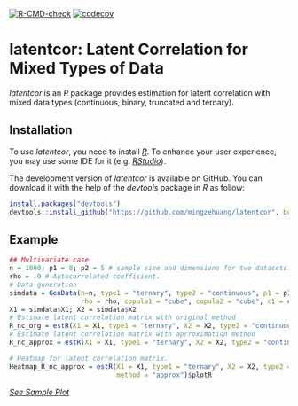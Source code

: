 <!-- badges: start -->
[![R-CMD-check](https://github.com/mingzehuang/latentcor/workflows/R-CMD-check/badge.svg)](https://github.com/mingzehuang/latentcor/actions)
[![codecov](https://codecov.io/gh/mingzehuang/latentcor/branch/master/graph/badge.svg)](https://codecov.io/gh/mingzehuang/latentcor)
<!-- badges: end -->


# latentcor: Latent Correlation for Mixed Types of Data


*latentcor* is an *R* package provides estimation for latent correlation with mixed data types (continuous, binary, truncated and ternary).

## Installation

To use *latentcor*, you need to install [*R*](https://cran.r-project.org/). To enhance your user experience, you may use some IDE for it (e.g. [*RStudio*](https://rstudio.com/)).

The development version of *latentcor* is available on GitHub. You can download it with the help of the *devtools* package in *R* as follow:


```r
install.packages("devtools")
devtools::install_github("https://github.com/mingzehuang/latentcor", build_vignettes = TRUE)
```
## Example

```r
## Multivariate case
n = 1000; p1 = 8; p2 = 5 # sample size and dimensions for two datasets.
rho = .9 # Autocorrelated coefficient.
# Data generation
simdata = GenData(n=n, type1 = "ternary", type2 = "continuous", p1 = p1, p2 = p2, 
                  rho = rho, copula1 = "cube", copula2 = "cube", c1 = c(0, 1), c2 =  NULL)
X1 = simdata$X1; X2 = simdata$X2
# Estimate latent correlation matrix with original method
R_nc_org = estR(X1 = X1, type1 = "ternary", X2 = X2, type2 = "continuous", method = "original")$R
# Estimate latent correlation matrix with aprroximation method
R_nc_approx = estR(X1 = X1, type1 = "ternary", X2 = X2, type2 = "continuous", method = "approx")$R

# Heatmap for latent correlation matrix.
Heatmap_R_nc_approx = estR(X1 = X1, type1 = "ternary", X2 = X2, type2 = "continuous",
                           method = "approx")$plotR
```
[*See Sample Plot*](https://rpubs.com/mingzehuang/781462)

